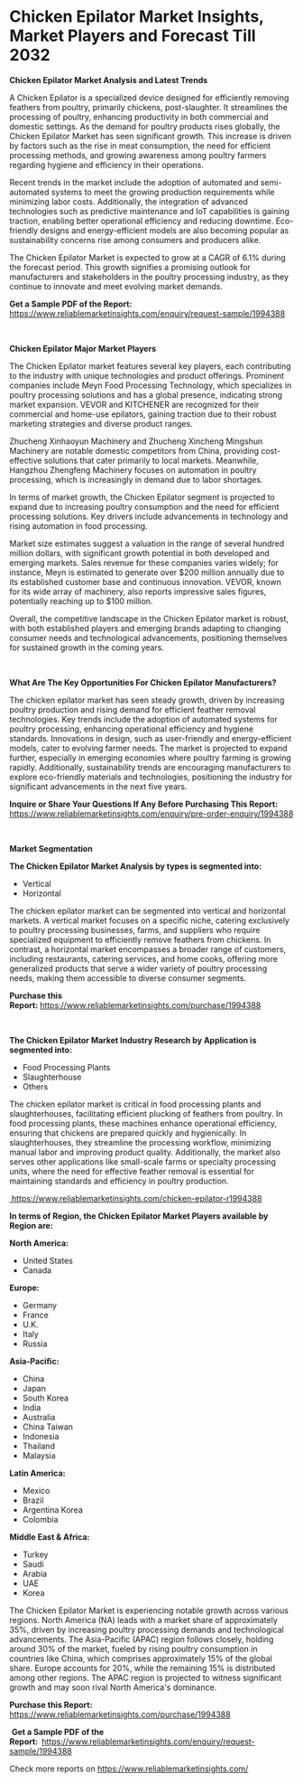 <p><h1>Chicken Epilator Market Insights, Market Players and Forecast Till 2032</h1></p><p><strong>Chicken Epilator Market Analysis and Latest Trends</strong></p>
<p><p>A Chicken Epilator is a specialized device designed for efficiently removing feathers from poultry, primarily chickens, post-slaughter. It streamlines the processing of poultry, enhancing productivity in both commercial and domestic settings. As the demand for poultry products rises globally, the Chicken Epilator Market has seen significant growth. This increase is driven by factors such as the rise in meat consumption, the need for efficient processing methods, and growing awareness among poultry farmers regarding hygiene and efficiency in their operations.</p><p>Recent trends in the market include the adoption of automated and semi-automated systems to meet the growing production requirements while minimizing labor costs. Additionally, the integration of advanced technologies such as predictive maintenance and IoT capabilities is gaining traction, enabling better operational efficiency and reducing downtime. Eco-friendly designs and energy-efficient models are also becoming popular as sustainability concerns rise among consumers and producers alike.</p><p>The Chicken Epilator Market is expected to grow at a CAGR of 6.1% during the forecast period. This growth signifies a promising outlook for manufacturers and stakeholders in the poultry processing industry, as they continue to innovate and meet evolving market demands.</p></p>
<p><strong>Get a Sample PDF of the Report:&nbsp;</strong> <a href="https://www.reliablemarketinsights.com/enquiry/request-sample/1994388?utm_campaign=2199&utm_medium=2&utm_source=Github&utm_content=ia&utm_term=02032025&utm_id=chicken-epilator">https://www.reliablemarketinsights.com/enquiry/request-sample/1994388</a></p>
<p>&nbsp;</p>
<p><strong>Chicken Epilator Major Market Players</strong></p>
<p><p>The Chicken Epilator market features several key players, each contributing to the industry with unique technologies and product offerings. Prominent companies include Meyn Food Processing Technology, which specializes in poultry processing solutions and has a global presence, indicating strong market expansion. VEVOR and KITCHENER are recognized for their commercial and home-use epilators, gaining traction due to their robust marketing strategies and diverse product ranges. </p><p>Zhucheng Xinhaoyun Machinery and Zhucheng Xincheng Mingshun Machinery are notable domestic competitors from China, providing cost-effective solutions that cater primarily to local markets. Meanwhile, Hangzhou Zhengfeng Machinery focuses on automation in poultry processing, which is increasingly in demand due to labor shortages. </p><p>In terms of market growth, the Chicken Epilator segment is projected to expand due to increasing poultry consumption and the need for efficient processing solutions. Key drivers include advancements in technology and rising automation in food processing.</p><p>Market size estimates suggest a valuation in the range of several hundred million dollars, with significant growth potential in both developed and emerging markets. Sales revenue for these companies varies widely; for instance, Meyn is estimated to generate over $200 million annually due to its established customer base and continuous innovation. VEVOR, known for its wide array of machinery, also reports impressive sales figures, potentially reaching up to $100 million.</p><p>Overall, the competitive landscape in the Chicken Epilator market is robust, with both established players and emerging brands adapting to changing consumer needs and technological advancements, positioning themselves for sustained growth in the coming years.</p></p>
<p>&nbsp;</p>
<p><strong>What Are The Key Opportunities For Chicken Epilator Manufacturers?</strong></p>
<p><p>The chicken epilator market has seen steady growth, driven by increasing poultry production and rising demand for efficient feather removal technologies. Key trends include the adoption of automated systems for poultry processing, enhancing operational efficiency and hygiene standards. Innovations in design, such as user-friendly and energy-efficient models, cater to evolving farmer needs. The market is projected to expand further, especially in emerging economies where poultry farming is growing rapidly. Additionally, sustainability trends are encouraging manufacturers to explore eco-friendly materials and technologies, positioning the industry for significant advancements in the next five years.</p></p>
<p><strong>Inquire or Share Your Questions If Any Before Purchasing This Report:</strong> <a href="https://www.reliablemarketinsights.com/enquiry/pre-order-enquiry/1994388?utm_campaign=2199&utm_medium=2&utm_source=Github&utm_content=ia&utm_term=02032025&utm_id=chicken-epilator">https://www.reliablemarketinsights.com/enquiry/pre-order-enquiry/1994388</a></p>
<p>&nbsp;</p>
<p><strong>Market Segmentation</strong></p>
<p><strong>The Chicken Epilator Market Analysis by types is segmented into:</strong></p>
<p><ul><li>Vertical</li><li>Horizontal</li></ul></p>
<p><p>The chicken epilator market can be segmented into vertical and horizontal markets. A vertical market focuses on a specific niche, catering exclusively to poultry processing businesses, farms, and suppliers who require specialized equipment to efficiently remove feathers from chickens. In contrast, a horizontal market encompasses a broader range of customers, including restaurants, catering services, and home cooks, offering more generalized products that serve a wider variety of poultry processing needs, making them accessible to diverse consumer segments.</p></p>
<p><strong>Purchase this Report:&nbsp;</strong><a href="https://www.reliablemarketinsights.com/purchase/1994388?utm_campaign=2199&utm_medium=2&utm_source=Github&utm_content=ia&utm_term=02032025&utm_id=chicken-epilator">https://www.reliablemarketinsights.com/purchase/1994388</a></p>
<p>&nbsp;</p>
<p><strong>The Chicken Epilator Market Industry Research by Application is segmented into:</strong></p>
<p><ul><li>Food Processing Plants</li><li>Slaughterhouse</li><li>Others</li></ul></p>
<p><p>The chicken epilator market is critical in food processing plants and slaughterhouses, facilitating efficient plucking of feathers from poultry. In food processing plants, these machines enhance operational efficiency, ensuring that chickens are prepared quickly and hygienically. In slaughterhouses, they streamline the processing workflow, minimizing manual labor and improving product quality. Additionally, the market also serves other applications like small-scale farms or specialty processing units, where the need for effective feather removal is essential for maintaining standards and efficiency in poultry production.</p></p>
<p><a href="https://www.reliablemarketinsights.com/chicken-epilator-r1994388?utm_campaign=2199&utm_medium=2&utm_source=Github&utm_content=ia&utm_term=02032025&utm_id=chicken-epilator">&nbsp;https://www.reliablemarketinsights.com/chicken-epilator-r1994388</a></p>
<p><strong>In terms of Region, the Chicken Epilator Market Players available by Region are:</strong></p>
<p>
    <p> <strong> North America: </strong>
        <ul>
            <li>United States</li>
            <li>Canada</li>
        </ul>
        </p> 
    <p> <strong> Europe: </strong>
        <ul>
            <li>Germany</li>
            <li>France</li>
            <li>U.K.</li>
            <li>Italy</li>
            <li>Russia</li>
        </ul>
        </p> 
    <p> <strong> Asia-Pacific: </strong>
        <ul>
            <li>China</li>
            <li>Japan</li>
            <li>South Korea</li>
            <li>India</li>
            <li>Australia</li>
            <li>China Taiwan</li>
            <li>Indonesia</li>
            <li>Thailand</li>
            <li>Malaysia</li>
        </ul>
        </p> 
    <p> <strong> Latin America: </strong>
        <ul>
            <li>Mexico</li>
            <li>Brazil</li>
            <li>Argentina Korea</li>
            <li>Colombia</li>
        </ul>
        </p> 
    <p> <strong> Middle East & Africa: </strong>
        <ul>
            <li>Turkey</li>
            <li>Saudi</li>
            <li>Arabia</li>
            <li>UAE</li>
            <li>Korea</li>
        </ul>
    </p>
    </p>
<p><p>The Chicken Epilator Market is experiencing notable growth across various regions. North America (NA) leads with a market share of approximately 35%, driven by increasing poultry processing demands and technological advancements. The Asia-Pacific (APAC) region follows closely, holding around 30% of the market, fueled by rising poultry consumption in countries like China, which comprises approximately 15% of the global share. Europe accounts for 20%, while the remaining 15% is distributed among other regions. The APAC region is projected to witness significant growth and may soon rival North America's dominance.</p></p>
<p><strong>Purchase this Report: </strong><a href="https://www.reliablemarketinsights.com/purchase/1994388?utm_campaign=2199&utm_medium=2&utm_source=Github&utm_content=ia&utm_term=02032025&utm_id=chicken-epilator">https://www.reliablemarketinsights.com/purchase/1994388</a></p>
<p>&nbsp;<strong>Get a Sample PDF of the Report:&nbsp;&nbsp;</strong><a href="https://www.reliablemarketinsights.com/enquiry/request-sample/1994388?utm_campaign=2199&utm_medium=2&utm_source=Github&utm_content=ia&utm_term=02032025&utm_id=chicken-epilator">https://www.reliablemarketinsights.com/enquiry/request-sample/1994388</a></p>
<p><strong></strong></p>
<p>Check more reports on <a href="https://www.reliablemarketinsights.com/?utm_campaign=2199&utm_medium=2&utm_source=Github&utm_content=ia&utm_term=02032025&utm_id=chicken-epilator">https://www.reliablemarketinsights.com/</a></p>